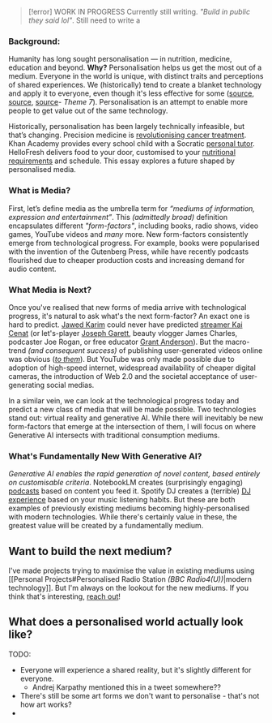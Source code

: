 > [!error] WORK IN PROGRESS
> Currently still writing. *"Build in public they said lol"*. Still need to write a 

### Background:
Humanity has long sought personalisation — in nutrition, medicine, education and beyond. **Why?** Personalisation helps us get the most out of a medium. Everyone in the world is unique, with distinct traits and perceptions of shared experiences. We (historically) tend to create a blanket technology and apply it to everyone, even though it's less effective for some ([source](https://theconversation.com/why-prescription-drugs-can-work-differently-for-different-people-168645#:~:text=Different%20people%20taking%20the%20same,may%20get%20unwanted%20side%20effects.), [source](https://www.nature.com/articles/s41591-020-0934-0), [source](https://link.springer.com/article/10.1007/s10734-023-01148-z?utm_source=chatgpt.com)- *Theme 7*). Personalisation is an attempt to enable more people to get value out of the same technology.

Historically, personalisation has been largely technically infeasible, but that’s changing. Precision medicine is [revolutionising cancer treatment](https://publications.ersnet.org/content/errev/26/146/170066). Khan Academy provides every school child with a Socratic [personal tutor](https://www.khanmigo.ai/learners). HelloFresh delivers food to your door, customised to your [nutritional requirements](https://www.hellofresh.co.uk/) and schedule. This essay explores a future shaped by personalised media.

### What is Media?
First, let’s define media as the umbrella term for _“mediums of information, expression and entertainment”_. This _(admittedly broad)_ definition encapsulates different _"form-factors"_, including books, radio shows, video games, YouTube videos and _many_ more. New form-factors consistently emerge from technological progress. For example, books were popularised with the invention of the Gutenberg Press, while have recently podcasts flourished due to cheaper production costs and increasing demand for audio content.

### What Media is Next?
Once you've realised that new forms of media arrive with technological progress, it's natural to ask what's the next form-factor? An exact one is hard to predict. [Jawed Karim](https://youtu.be/jNQXAC9IVRw?si=RZm7nR558DLJTIaq) could never have predicted [streamer Kai Cenat](https://www.ft.com/content/4e91112c-8f99-422e-be3c-d9e6ad686cdd) (or let's-player [Joseph Garett](https://www.bbc.co.uk/news/entertainment-arts-67187916), beauty vlogger James Charles, podcaster Joe Rogan, or free educator [Grant Anderson](https://www.youtube.com/@3blue1brown)). But the macro-trend _(and consequent success)_ of publishing user-generated videos online was obvious ([_to them_](https://www.sequoiacap.com/podcast/crucible-moments-youtube/?utm_source=chatgpt.com)). But YouTube was only made possible due to adoption of high-speed internet, widespread availability of cheaper digital cameras, the introduction of Web 2.0 and the societal acceptance of user-generating social medias.

In a similar vein, we can look at the technological progress today and predict a new class of media that will be made possible. Two technologies stand out: virtual reality and generative AI. While there will inevitably be new form-factors that emerge at the intersection of them, I will focus on where Generative AI intersects with traditional consumption mediums.

### What's Fundamentally New With Generative AI?
*Generative AI enables the rapid generation of novel content, based entirely on customisable criteria*. NotebookLM creates (surprisingly engaging) [podcasts](https://notebooklm.google.com/notebook/957013fe-6219-4b59-95d1-c393779d9179/audio) based on content you feed it. Spotify DJ creates a (terrible) [DJ experience](https://newsroom.spotify.com/2023-02-22/spotify-debuts-a-new-ai-dj-right-in-your-pocket/) based on your music listening habits. But these are both examples of previously existing mediums becoming highly-personalised with modern technologies. While there's certainly value in these, the greatest value will be created by a fundamentally medium. 

## Want to build the next medium?
I've made projects trying to maximise the value in existing mediums using [[Personal Projects#Personalised Radio Station *(BBC Radio4(U))*|modern technology]]. But I'm always on the lookout for the new mediums. If you think that's interesting, [reach out](https://gchq.github.io/CyberChef/#recipe=From_Hex('Auto')&input=NkM2NTZGNjM2MTZENjE2MzY4NkYzNzMwMzc0MDY3NkQ2MTY5NkMyRTYzNkY2RA)!


## What does a personalised world actually look like? 
TODO:
- Everyone will experience a shared reality, but it's slightly different for everyone. 
	- Andrej Karpathy mentioned this in a tweet somewhere??
- There's still be some art forms we don't want to personalise - that's not how art works?
- 